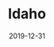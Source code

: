 ---
layout: location-page
date: 2019-12-31
tags:
  - idaho
title: Idaho
stateAbbr: ID
url: "https://coronavirus.idaho.gov/"
urlTitle: "coronavirus.idaho.gov"
---